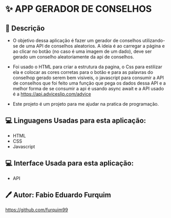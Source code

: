 # ✨ APP GERADOR DE CONSELHOS

## 📕 Descrição

- O objetivo dessa aplicação é fazer um gerador de conselhos utilizando-se de
uma API de conselhos aleatorios. A ideia é ao carregar a página e ao clicar no botão (no caso é uma imagem de um dado), deve ser gerado um conselho aleatoriamente da api de conselhos.

- Foi usado o HTML para criar a estrutura da pagina, o Css para estilizar ela e colocar as cores corretas para o botão e para as palavras do conselhop gerado serem bem visiveis, o javascript para consumir a API de conselhos que foi feito uma função que pega os dados dessa API e a melhor forma de se consumir a api é usando async await e a API usado é a https://api.adviceslip.com/advice

- Este projeto é um projeto para me ajudar na pratica de programação.

## 💻 Linguagens Usadas para esta aplicação:

- HTML
- CSS 
- Javascript

## 💻 Interface Usada para esta aplicação:

- API


## 🖊 Autor: Fabio Eduardo Furquim
https://github.com/furquim99